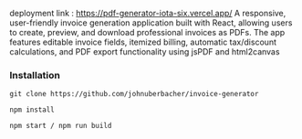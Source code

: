 deployment link : https://pdf-generator-iota-six.vercel.app/
A responsive, user-friendly invoice generation application built with React, allowing users to create, preview, and download professional invoices as PDFs. The app features editable invoice fields, itemized billing, automatic tax/discount calculations, and PDF export functionality using jsPDF and html2canvas



### Installation

```
git clone https://github.com/johnuberbacher/invoice-generator

npm install

npm start / npm run build
```
